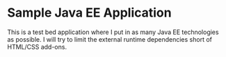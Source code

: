 Sample Java EE Application
==========================

This is a test bed application where I put in as many Java EE technologies as possible.  I will try to limit the external runtime dependencies short of HTML/CSS add-ons.
